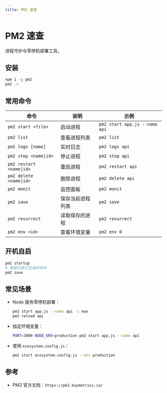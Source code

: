 ```yaml
---
title: PM2 速查
---
```


# PM2 速查

进程守护与零停机部署工具。

## 安装

```bash
npm i -g pm2
pm2 -v
```

## 常用命令

| 命令 | 说明 | 示例 |
| --- | --- | --- |
| `pm2 start <file>` | 启动进程 | `pm2 start app.js --name api` |
| `pm2 list` | 查看进程列表 | `pm2 list` |
| `pm2 logs [name]` | 实时日志 | `pm2 logs api` |
| `pm2 stop <name\|id>` | 停止进程 | `pm2 stop api` |
| `pm2 restart <name\|id>` | 重启进程 | `pm2 restart api` |
| `pm2 delete <name\|id>` | 删除进程 | `pm2 delete api` |
| `pm2 monit` | 监控面板 | `pm2 monit` |
| `pm2 save` | 保存当前进程列表 | `pm2 save` |
| `pm2 resurrect` | 读取保存的进程 | `pm2 resurrect` |
| `pm2 env <id>` | 查看环境变量 | `pm2 env 0` |

## 开机自启

```bash
pm2 startup
# 按提示执行生成的命令
pm2 save
```

## 常见场景

- Node 服务零停机部署：
  ```bash
  pm2 start app.js --name api -i max
  pm2 reload api
  ```
- 指定环境变量：
  ```bash
  PORT=3000 NODE_ENV=production pm2 start app.js --name api
  ```
- 使用 `ecosystem.config.js`：
  ```bash
  pm2 start ecosystem.config.js --env production
  ```

## 参考

- PM2 官方文档：`https://pm2.keymetrics.io/`


